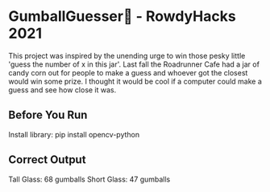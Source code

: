 # GumballGuesser🍬 - RowdyHacks 2021
This project was inspired by the unending urge to win those pesky little 'guess the number of x in this jar'. Last fall the Roadrunner Cafe had a jar of candy corn out for people
to make a guess and whoever got the closest would win some prize. I thought it would be cool if a computer could make a guess and see how close it was.


## Before You Run
Install library: pip install opencv-python

## Correct Output
Tall Glass: 68 gumballs
Short Glass: 47 gumballs 

